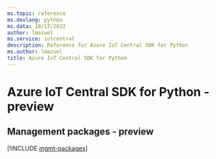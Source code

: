 ```yaml
---
ms.topic: reference
ms.devlang: python
ms.data: 10/17/2022
author: lmazuel
ms.service: iotcentral
description: Reference for Azure IoT Central SDK for Python
ms.author: lmazuel
title: Azure IoT Central SDK for Python
---
```

# Azure IoT Central SDK for Python - preview

## Management packages - preview
[!INCLUDE [mgmt-packages](iot-central-mgmt-index.md)]